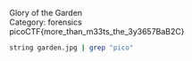 Glory of the Garden<br>
Category: forensics<br>
picoCTF{more_than_m33ts_the_3y3657BaB2C}

```bash
string garden.jpg | grep "pico"
```
